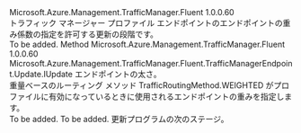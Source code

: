 <Type Name="IWithRoutingWeight" FullName="Microsoft.Azure.Management.TrafficManager.Fluent.TrafficManagerEndpoint.Update.IWithRoutingWeight">
  <TypeSignature Language="C#" Value="public interface IWithRoutingWeight" />
  <TypeSignature Language="ILAsm" Value=".class public interface auto ansi abstract IWithRoutingWeight" />
  <TypeSignature Language="DocId" Value="T:Microsoft.Azure.Management.TrafficManager.Fluent.TrafficManagerEndpoint.Update.IWithRoutingWeight" />
  <TypeSignature Language="VB.NET" Value="Public Interface IWithRoutingWeight" />
  <TypeSignature Language="F#" Value="type IWithRoutingWeight = interface" />
  <AssemblyInfo>
    <AssemblyName>Microsoft.Azure.Management.TrafficManager.Fluent</AssemblyName>
    <AssemblyVersion>1.0.0.60</AssemblyVersion>
  </AssemblyInfo>
  <Interfaces />
  <Docs>
    <summary>
            トラフィック マネージャー プロファイル エンドポイントのエンドポイントの重み係数の指定を許可する更新の段階です。
            </summary>
    <remarks>To be added.</remarks>
  </Docs>
  <Members>
    <Member MemberName="WithRoutingWeight">
      <MemberSignature Language="C#" Value="public Microsoft.Azure.Management.TrafficManager.Fluent.TrafficManagerEndpoint.Update.IUpdate WithRoutingWeight (int weight);" />
      <MemberSignature Language="ILAsm" Value=".method public hidebysig newslot virtual instance class Microsoft.Azure.Management.TrafficManager.Fluent.TrafficManagerEndpoint.Update.IUpdate WithRoutingWeight(int32 weight) cil managed" />
      <MemberSignature Language="DocId" Value="M:Microsoft.Azure.Management.TrafficManager.Fluent.TrafficManagerEndpoint.Update.IWithRoutingWeight.WithRoutingWeight(System.Int32)" />
      <MemberSignature Language="VB.NET" Value="Public Function WithRoutingWeight (weight As Integer) As IUpdate" />
      <MemberSignature Language="F#" Value="abstract member WithRoutingWeight : int -&gt; Microsoft.Azure.Management.TrafficManager.Fluent.TrafficManagerEndpoint.Update.IUpdate" Usage="iWithRoutingWeight.WithRoutingWeight weight" />
      <MemberType>Method</MemberType>
      <AssemblyInfo>
        <AssemblyName>Microsoft.Azure.Management.TrafficManager.Fluent</AssemblyName>
        <AssemblyVersion>1.0.0.60</AssemblyVersion>
      </AssemblyInfo>
      <ReturnValue>
        <ReturnType>Microsoft.Azure.Management.TrafficManager.Fluent.TrafficManagerEndpoint.Update.IUpdate</ReturnType>
      </ReturnValue>
      <Parameters>
        <Parameter Name="weight" Type="System.Int32" />
      </Parameters>
      <Docs>
        <param name="weight">エンドポイントの太さ。</param>
        <summary>
            重量ベースのルーティング メソッド TrafficRoutingMethod.WEIGHTED がプロファイルに有効になっているときに使用されるエンドポイントの重みを指定します。
            </summary>
        <returns>To be added.</returns>
        <remarks>To be added.</remarks>
        <return>更新プログラムの次のステージ。</return>
      </Docs>
    </Member>
  </Members>
</Type>